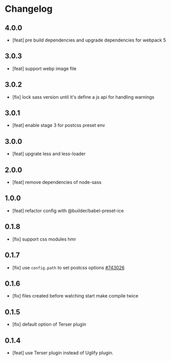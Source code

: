 # Changelog

## 4.0.0

- [feat] pre build dependencies and upgrade dependencies for webpack 5

## 3.0.3

- [feat] support webp image file

## 3.0.2

- [fix] lock sass version until it's define a js api for handling warnings

## 3.0.1

- [feat] enable stage 3 for postcss preset env

## 3.0.0

- [feat] upgrate less and less-loader

## 2.0.0

- [feat] remove dependencies of node-sass

## 1.0.0

- [feat] refactor config with @builder/babel-preset-ice

## 0.1.8

- [fix] support css modules hmr

## 0.1.7

- [fix] use `config.path` to set postcss options [#743026](http://gitlab.alibaba-inc.com/a-lib/build-scripts/merge_requests/743026)

## 0.1.6

- [fix] files created before watching start make compile twice

## 0.1.5

- [fix] default option of Terser plugin

## 0.1.4

- [feat] use Terser plugin instead of Uglify plugin.
